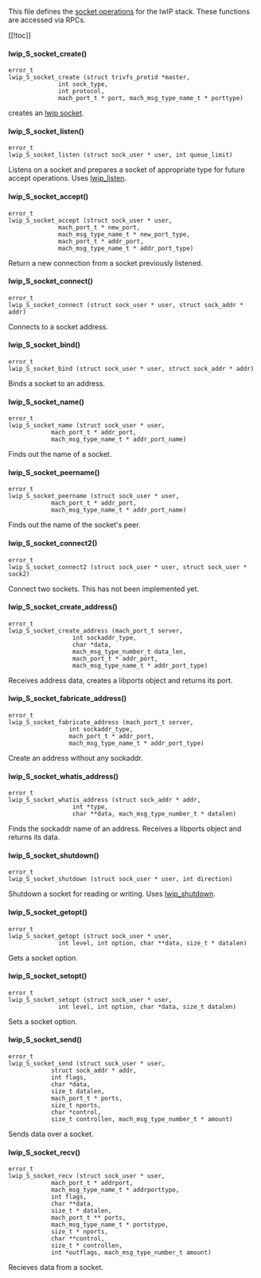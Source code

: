 This file defines the [socket operations](https://www.nongnu.org/lwip/2_1_x/group__socket.html) for the lwIP stack. These functions are accessed via RPCs.

[[!toc]]

#### lwip_S_socket_create() ####

    error_t
    lwip_S_socket_create (struct trivfs_protid *master,
                  int sock_type,
                  int protocol,
                  mach_port_t * port, mach_msg_type_name_t * porttype)
creates an [lwip socket](https://www.nongnu.org/lwip/2_1_x/group__socket.html#ga862d8f4070c66dddb979540ce9ba6a83).

#### lwip_S_socket_listen() ####

    error_t
    lwip_S_socket_listen (struct sock_user * user, int queue_limit)

Listens on a socket and prepares a socket of appropriate type for future accept operations. Uses [lwip_listen](https://www.nongnu.org/lwip/2_1_x/sockets_8c.html#abee6ee286147cf334a1ba19f19b2e08b).

#### lwip_S_socket_accept() ####

    error_t
    lwip_S_socket_accept (struct sock_user * user,
                  mach_port_t * new_port,
                  mach_msg_type_name_t * new_port_type,
                  mach_port_t * addr_port,
                  mach_msg_type_name_t * addr_port_type)

Return a new connection from a socket previously listened.

#### lwip_S_socket_connect() ####

    error_t
    lwip_S_socket_connect (struct sock_user * user, struct sock_addr * addr)

Connects to a socket address.

#### lwip_S_socket_bind() ####

    error_t
    lwip_S_socket_bind (struct sock_user * user, struct sock_addr * addr)

Binds a socket to an address.

#### lwip_S_socket_name() ####

    error_t
    lwip_S_socket_name (struct sock_user * user,
                mach_port_t * addr_port,
                mach_msg_type_name_t * addr_port_name)

Finds out the name of a socket.

#### lwip_S_socket_peername() ####

    error_t
    lwip_S_socket_peername (struct sock_user * user,
                mach_port_t * addr_port,
                mach_msg_type_name_t * addr_port_name)

Finds out the name of the socket's peer.

#### lwip_S_socket_connect2() ####

    error_t
    lwip_S_socket_connect2 (struct sock_user * user, struct sock_user * sock2)

Connect two sockets. This has not been implemented yet.

#### lwip_S_socket_create_address() ####

    error_t
    lwip_S_socket_create_address (mach_port_t server,
                      int sockaddr_type,
                      char *data,
                      mach_msg_type_number_t data_len,
                      mach_port_t * addr_port,
                      mach_msg_type_name_t * addr_port_type)

Receives address data, creates a libports object and returns its port.

#### lwip_S_socket_fabricate_address() ####

    error_t
    lwip_S_socket_fabricate_address (mach_port_t server,
                     int sockaddr_type,
                     mach_port_t * addr_port,
                     mach_msg_type_name_t * addr_port_type)

Create an address without any sockaddr.

#### lwip_S_socket_whatis_address() ####

    error_t
    lwip_S_socket_whatis_address (struct sock_addr * addr,
                      int *type,
                      char **data, mach_msg_type_number_t * datalen)

Finds the sockaddr name of an address. Receives a libports object and returns its data.

#### lwip_S_socket_shutdown() ####

    error_t
    lwip_S_socket_shutdown (struct sock_user * user, int direction)

Shutdown a socket for reading or writing. Uses [lwip_shutdown](https://www.nongnu.org/lwip/2_1_x/sockets_8c.html#ade85c68b6673296c8fb67127b93fa4c1).

#### lwip_S_socket_getopt() ####

    error_t
    lwip_S_socket_getopt (struct sock_user * user,
                  int level, int option, char **data, size_t * datalen)

Gets a socket option.

#### lwip_S_socket_setopt() ####

    error_t
    lwip_S_socket_setopt (struct sock_user * user,
                  int level, int option, char *data, size_t datalen)

Sets a socket option.

#### lwip_S_socket_send() ####

    error_t
    lwip_S_socket_send (struct sock_user * user,
                struct sock_addr * addr,
                int flags,
                char *data,
                size_t datalen,
                mach_port_t * ports,
                size_t nports,
                char *control,
                size_t controllen, mach_msg_type_number_t * amount)

Sends data over a socket.

#### lwip_S_socket_recv() ####

    error_t
    lwip_S_socket_recv (struct sock_user * user,
                mach_port_t * addrport,
                mach_msg_type_name_t * addrporttype,
                int flags,
                char **data,
                size_t * datalen,
                mach_port_t ** ports,
                mach_msg_type_name_t * portstype,
                size_t * nports,
                char **control,
                size_t * controllen,
                int *outflags, mach_msg_type_number_t amount)

Recieves data from a socket.